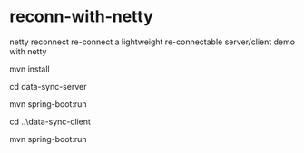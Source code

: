 # reconn-with-netty
netty reconnect re-connect 
a lightweight re-connectable server/client demo with netty


mvn install

cd data-sync-server

mvn spring-boot:run

cd ..\data-sync-client

mvn spring-boot:run

